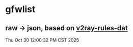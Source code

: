 # gfwlist
## raw -> json, based on [v2ray-rules-dat](https://github.com/Loyalsoldier/v2ray-rules-dat)
Thu Oct 30 12:00:32 PM CST 2025

